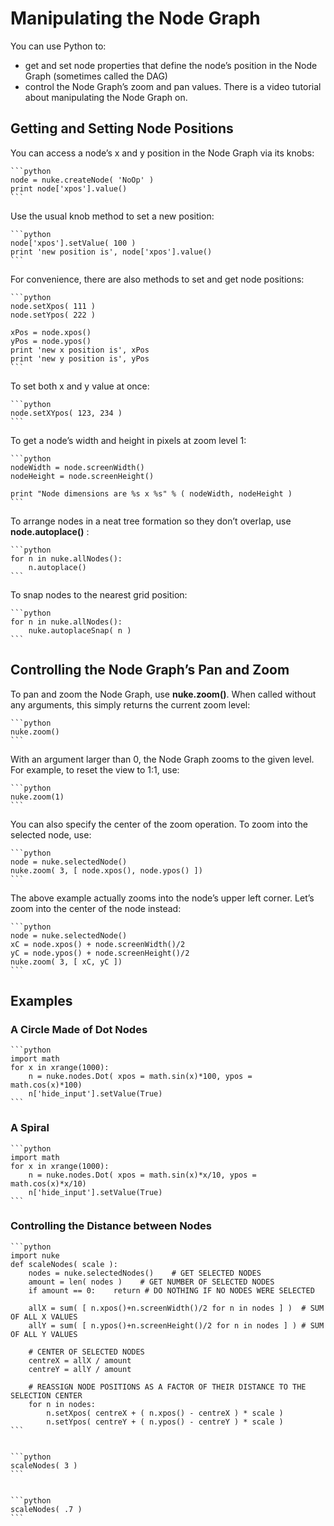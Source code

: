 # Manipulating the Node Graph
You can use Python to:
  * get and set node properties that define the node’s position in the Node Graph (sometimes called the DAG)
  * control the Node Graph’s zoom and pan values.
There is a video tutorial about manipulating the Node Graph on.
## Getting and Setting Node Positions
You can access a node’s x and y position in the Node Graph via its knobs:


    ```python
    node = nuke.createNode( 'NoOp' )
    print node['xpos'].value()
    ```
Use the usual knob method to set a new position:


    ```python
    node['xpos'].setValue( 100 )
    print 'new position is', node['xpos'].value()
    ```
For convenience, there are also methods to set and get node positions:


    ```python
    node.setXpos( 111 )
    node.setYpos( 222 )

    xPos = node.xpos()
    yPos = node.ypos()
    print 'new x position is', xPos
    print 'new y position is', yPos
    ```
To set both x and y value at once:


    ```python
    node.setXYpos( 123, 234 )
    ```
To get a node’s width and height in pixels at zoom level 1:


    ```python
    nodeWidth = node.screenWidth()
    nodeHeight = node.screenHeight()

    print "Node dimensions are %s x %s" % ( nodeWidth, nodeHeight )
    ```
To arrange nodes in a neat tree formation so they don’t overlap, use **node.autoplace()** :


    ```python
    for n in nuke.allNodes():
        n.autoplace()
    ```
To snap nodes to the nearest grid position:


    ```python
    for n in nuke.allNodes():
        nuke.autoplaceSnap( n )
    ```
## Controlling the Node Graph’s Pan and Zoom
To pan and zoom the Node Graph, use **nuke.zoom()**.
When called without any arguments, this simply returns the current zoom level:


    ```python
    nuke.zoom()
    ```
With an argument larger than 0, the Node Graph zooms to the given level. For example, to reset the view to 1:1, use:


    ```python
    nuke.zoom(1)
    ```
You can also specify the center of the zoom operation. To zoom into the selected node, use:


    ```python
    node = nuke.selectedNode()
    nuke.zoom( 3, [ node.xpos(), node.ypos() ])
    ```
The above example actually zooms into the node’s upper left corner. Let’s zoom into the center of the node instead:


    ```python
    node = nuke.selectedNode()
    xC = node.xpos() + node.screenWidth()/2
    yC = node.ypos() + node.screenHeight()/2
    nuke.zoom( 3, [ xC, yC ])
    ```
## Examples
### A Circle Made of Dot Nodes


    ```python
    import math
    for x in xrange(1000):
        n = nuke.nodes.Dot( xpos = math.sin(x)*100, ypos = math.cos(x)*100)
        n['hide_input'].setValue(True)
    ```
### A Spiral


    ```python
    import math
    for x in xrange(1000):
        n = nuke.nodes.Dot( xpos = math.sin(x)*x/10, ypos = math.cos(x)*x/10)
        n['hide_input'].setValue(True)
    ```
### Controlling the Distance between Nodes


    ```python
    import nuke
    def scaleNodes( scale ):
        nodes = nuke.selectedNodes()    # GET SELECTED NODES
        amount = len( nodes )    # GET NUMBER OF SELECTED NODES
        if amount == 0:    return # DO NOTHING IF NO NODES WERE SELECTED

        allX = sum( [ n.xpos()+n.screenWidth()/2 for n in nodes ] )  # SUM OF ALL X VALUES
        allY = sum( [ n.ypos()+n.screenHeight()/2 for n in nodes ] ) # SUM OF ALL Y VALUES

        # CENTER OF SELECTED NODES
        centreX = allX / amount
        centreY = allY / amount

        # REASSIGN NODE POSITIONS AS A FACTOR OF THEIR DISTANCE TO THE SELECTION CENTER
        for n in nodes:
            n.setXpos( centreX + ( n.xpos() - centreX ) * scale )
            n.setYpos( centreY + ( n.ypos() - centreY ) * scale )
    ```


    ```python
    scaleNodes( 3 )
    ```


    ```python
    scaleNodes( .7 )
    ```
